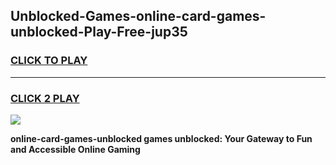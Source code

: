 
## Unblocked-Games-online-card-games-unblocked-Play-Free-jup35
<h3>
<a href="https://premium76.site?title=online-card-games-unblocked&ref=23A">CLICK TO PLAY</a></h3>
<hr>

<h3>
<a href="https://premium76.site?title=online-card-games-unblocked&ref=23A">CLICK 2 PLAY</a>
  
</h3>

<a href="https://premium76.site?title=online-card-games-unblocked&ref=23A"><img src="https://clearcache.store/games.png"></a>


**online-card-games-unblocked games unblocked: Your Gateway to Fun and Accessible Online Gaming**
